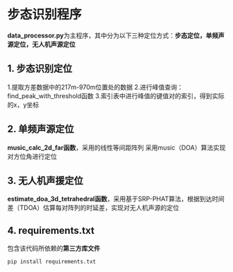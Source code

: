 # 步态识别程序
**data_processor.py**为主程序，其中分为以下三种定位方式：**步态定位，单频声源定位，无人机声源定位**

## 1. 步态识别定位

1.提取方差数据中的217m-970m位置处的数据
2.进行峰值查询：find_peak_with_threshold函数
3.索引表中进行峰值的键值对的索引，得到实际的x，y坐标

## 2. 单频声源定位

**music_calc_2d_far函数**，采用的线性等间距阵列
采用music（DOA）算法实现对方位角进行定位

## 3. 无人机声援定位

**estimate_doa_3d_tetrahedral函数**，采用基于SRP-PHAT算法，根据到达时间差（TDOA）估算每对阵列的时延差，实现对无人机声源的定位


## 4. requirements.txt 
包含该代码所依赖的**第三方库文件**
```bash
pip install requirements.txt
```

